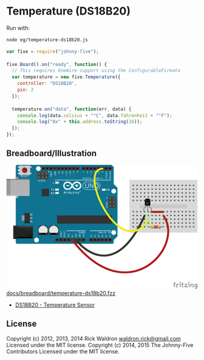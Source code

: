 <!--remove-start-->
# Temperature (DS18B20)

Run with:
```bash
node eg/temperature-ds18b20.js
```
<!--remove-end-->

```javascript
var five = require("johnny-five");

five.Board().on("ready", function() {
  // This requires OneWire support using the ConfigurableFirmata
  var temperature = new five.Temperature({
    controller: "DS18B20",
    pin: 2
  });

  temperature.on("data", function(err, data) {
    console.log(data.celsius + "°C", data.fahrenheit + "°F");
    console.log("0x" + this.address.toString(16));
  });
});


```


## Breadboard/Illustration


![docs/breadboard/temperature-ds18b20.png](breadboard/temperature-ds18b20.png)
[docs/breadboard/temperature-ds18b20.fzz](breadboard/temperature-ds18b20.fzz)

- [DS18B20 - Temperature Sensor](http://www.maximintegrated.com/en/products/analog/sensors-and-sensor-interface/DS18S20.html)


<!--remove-start-->
## License
Copyright (c) 2012, 2013, 2014 Rick Waldron <waldron.rick@gmail.com>
Licensed under the MIT license.
Copyright (c) 2014, 2015 The Johnny-Five Contributors
Licensed under the MIT license.
<!--remove-end-->
